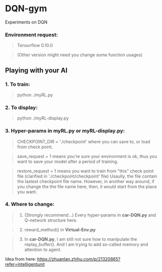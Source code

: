# DQN-gym
Experiments on DQN

### Environment request:
> Tensorflow 0.10.0 

> (Other version might need you change some function usages)

## Playing with your AI

### 1. To train:

> python ./myRL.py

### 2. To display:

> python ./myRL-display.py

### 3. Hyper-params in **myRL.py** or **myRL-display.py**:

> CHECKPOINT_DIR = './checkpoint'
where you can save to, or load from check point.


> save_request = 1
means you're sure your environment is ok, thus you want to save your model after a period of training.


> restore_request = 1
means you want to train from "this" check point file (clarified in './checkpoint/checkpoint' file)
Usaully, the file contain the lastest checkpoint file name.
However, in another way around, if you change the the file name here, then, it would start from the place you want.

### 4. Where to change:

> 1. (Strongly recommend...) Every hyper-params in **car-DQN.py** and Q-network structure here.

> 2. reward_method() in **Virtual-Env.py**

> 3. In **car-DQN.py**, I am still not sure how to manipulate the replay_buffer(). And I am trying to add so-called memory and attention to agent.

Idea from here: https://zhuanlan.zhihu.com/p/21320865?refer=intelligentunit




